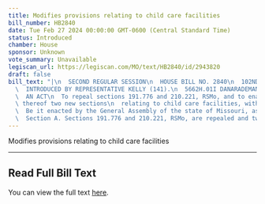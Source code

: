 ```yaml
---
title: Modifies provisions relating to child care facilities
bill_number: HB2840
date: Tue Feb 27 2024 00:00:00 GMT-0600 (Central Standard Time)
status: Introduced
chamber: House
sponsor: Unknown
vote_summary: Unavailable
legiscan_url: https://legiscan.com/MO/text/HB2840/id/2943820
draft: false
bill_text: "|\n  SECOND REGULAR SESSION\n  HOUSE BILL NO. 2840\n  102ND GENERAL ASSEMBLY\n\
  \  INTRODUCED BY REPRESENTATIVE KELLY (141).\n  5662H.01I DANARADEMANMILLER,ChiefClerk\n\
  \  AN ACT\n  To repeal sections 191.776 and 210.221, RSMo, and to enact in lieu\
  \ thereof two new sections\n  relating to child care facilities, with penalty provisions.\n\
  \  Be it enacted by the General Assembly of the state of Missouri, as follows:\n\
  \  Section A. Sections 191.776 and 210.221, RSMo, are repealed and two new sections"
---
```

Modifies provisions relating to child care facilities

---

## Read Full Bill Text

You can view the full text [here](https://legiscan.com/MO/text/HB2840/id/2943820).
